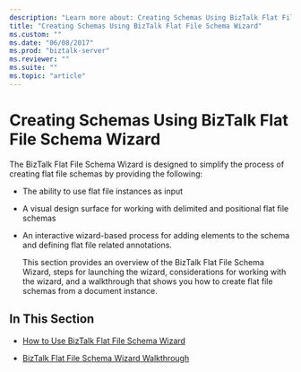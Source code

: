 ```yaml
---
description: "Learn more about: Creating Schemas Using BizTalk Flat File Schema Wizard"
title: "Creating Schemas Using BizTalk Flat File Schema Wizard"
ms.custom: ""
ms.date: "06/08/2017"
ms.prod: "biztalk-server"
ms.reviewer: ""
ms.suite: ""
ms.topic: "article"
---
```

# Creating Schemas Using BizTalk Flat File Schema Wizard
The BizTalk Flat File Schema Wizard is designed to simplify the process of creating flat file schemas by providing the following:  
  
- The ability to use flat file instances as input  
  
- A visual design surface for working with delimited and positional flat file schemas  
  
- An interactive wizard-based process for adding elements to the schema and defining flat file related annotations.  
  
  This section provides an overview of the BizTalk Flat File Schema Wizard, steps for launching the wizard, considerations for working with the wizard, and a walkthrough that shows you how to create flat file schemas from a document instance.  
  
## In This Section  
  
-   [How to Use BizTalk Flat File Schema Wizard](../core/how-to-use-biztalk-flat-file-schema-wizard.md)  
  
-   [BizTalk Flat File Schema Wizard Walkthrough](../core/biztalk-flat-file-schema-wizard-walkthrough.md)
